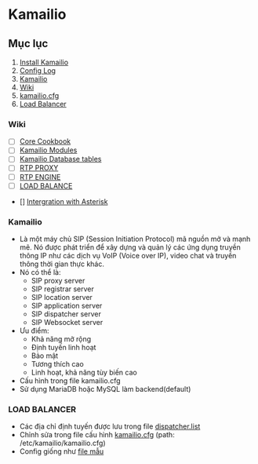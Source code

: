 # Kamailio



## Mục lục

1.  [Install Kamailio](https://git.k8s.vn/dhieu23nd/kamailio/-/blob/main/setup.md)
2.  [Config Log](https://git.k8s.vn/dhieu23nd/kamailio/-/blob/main/config_log.md)
3. [Kamailio](https://git.k8s.vn/dhieu23nd/kamailio/-/blob/main/README.md#Kamailio)
4. [Wiki](https://git.k8s.vn/dhieu23nd/kamailio/-/blob/main/README.md#Wiki)
5. [kamailio.cfg](https://git.k8s.vn/dhieu23nd/kamailio/-/blob/main/kamailio.cfg)
6. [Load Balancer](https://git.k8s.vn/dhieu23nd/kamailio/-/blob/main/README.md#LOAD-BANLANCER)

### Wiki

- [ ] [Core Cookbook](https://www.kamailio.org/wikidocs/cookbooks/5.7.x/core/#request_route)
- [ ] [Kamailio Modules](https://www.kamailio.org/docs/modules/stable/)
- [ ] [Kamailio Database tables](https://kamailio.org/docs/db-tables/kamailio-db-5.7.x.html)
- [ ] [RTP PROXY](https://computingforgeeks.com/how-to-install-rtpproxy-from-source-on-ubuntu-linux/)
- [ ] [RTP ENGINE](https://gist.github.com/altanai/61b2b0cf430aa817a5d78d93bd2c3842)
- [ ] [LOAD BALANCE](http://www.kamailio.org/events/2013-KamailioWorld/23-Daniel-Constantin.Mierla-Load-Balancing-Load-Balancers.pdf)
- [] [Intergration with Asterisk](https://www.kamailio.org/wiki/tutorials/asterisk/kamailio-4.0.x-asterisk-11.0.0-astdb)

### Kamailio

- Là một máy chủ SIP (Session Initiation Protocol) mã nguồn mở và mạnh mẽ. Nó được phát triển để xây dựng và quản lý các ứng dụng truyền thông IP như các dịch vụ VoIP (Voice over IP), video chat và truyền thông thời gian thực khác.
- Nó có thể là: 
  - SIP proxy server
  - SIP registrar server
  - SIP location server
  - SIP application server
  - SIP dispatcher server
  - SIP Websocket server
- Ưu điểm:
  - Khả năng mở rộng
  - Định tuyến linh hoạt
  - Bảo mật
  - Tương thích cao
  - Linh hoạt, khả năng tùy biến cao
- Cấu hình trong file kamailio.cfg
- Sử dụng MariaDB hoặc MySQL làm backend(default)
### LOAD BALANCER

- Các địa chỉ định tuyến được lưu trong file [dispatcher.list](https://github.com/HieuAnh87/kamailio/blob/master/dispatcher.list)
- Chỉnh sửa trong file cấu hình [kamailio.cfg](https://github.com/HieuAnh87/kamailio/-/blob/main/kamailio.cfg) (path: /etc/kamailio/kamailio.cfg)
- Config giống như [file mẫu](https://github.com/HieuAnh87/kamailio/-/blob/main/kamailio.cfg#L1190)